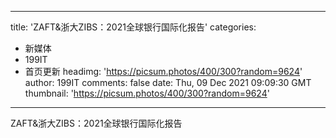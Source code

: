 
---
title: 'ZAFT&浙大ZIBS：2021全球银行国际化报告'
categories: 
 - 新媒体
 - 199IT
 - 首页更新
headimg: 'https://picsum.photos/400/300?random=9624'
author: 199IT
comments: false
date: Thu, 09 Dec 2021 09:09:30 GMT
thumbnail: 'https://picsum.photos/400/300?random=9624'
---

<div>   
ZAFT&浙大ZIBS：2021全球银行国际化报告  
</div>
            